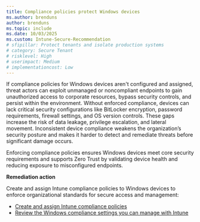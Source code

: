 ```yaml
---
title: Compliance policies protect Windows devices
ms.author: brenduns
author: brenduns
ms.topic: include
ms.date: 10/03/2025
ms.custom: Intune-Secure-Recommendation
# sfipillar: Protect tenants and isolate production systems
# category: Secure Tenant
# risklevel: High
# userimpact: Medium
# implementationcost: Low
---
```

If compliance policies for Windows devices aren't configured and assigned, threat actors can exploit unmanaged or noncompliant endpoints to gain unauthorized access to corporate resources, bypass security controls, and persist within the environment. Without enforced compliance, devices can lack critical security configurations like BitLocker encryption, password requirements, firewall settings, and OS version controls. These gaps increase the risk of data leakage, privilege escalation, and lateral movement. Inconsistent device compliance weakens the organization’s security posture and makes it harder to detect and remediate threats before significant damage occurs.

Enforcing compliance policies ensures Windows devices meet core security requirements and supports Zero Trust by validating device health and reducing exposure to misconfigured endpoints.

**Remediation action**

Create and assign Intune compliance policies to Windows devices to enforce organizational standards for secure access and management:
- [Create and assign Intune compliance policies](/intune/intune-service/protect/create-compliance-policy#create-the-policy)
- [Review the Windows compliance settings you can manage with Intune](/intune/intune-service/protect/compliance-policy-create-windows)